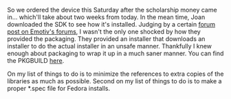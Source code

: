 <!-- 
.. title: Installing the Emotiv SDK
.. slug: installing-the-emotiv-sdk
.. date: 2014-10-18 12:20:54 UTC-07:00
.. tags: emotiv,sdk,please package properly,requirements,PKGBUILD,linux
.. link: 
.. description: 
.. type: text
-->

So we ordered the device this Saturday after the scholarship money came in... which'll take about two weeks from today. In the mean time, Joan downloaded the SDK to see how it's installed. Judging by a certain [forum post on Emotiv's forums](http://emotiv.co/forum/messages/forum15/topic3749/message17131/?sphrase_id=7902#message17131), I wasn't the only one shocked by how they provided the packaging. They provided an installer that downloads an installer to do the actual installer in an unsafe manner. Thankfully I knew enough about packaging to wrap it up in a much saner manner. You can find the PKGBUILD [here](https://github.com/RoboBrainz/Emotiv-Epoc-SDK-PKGBUILDs).

On my list of things to do is to minimize the references to extra copies of the libraries as much as possible. Second on my list of things to do is to make a proper *.spec file for Fedora installs.
